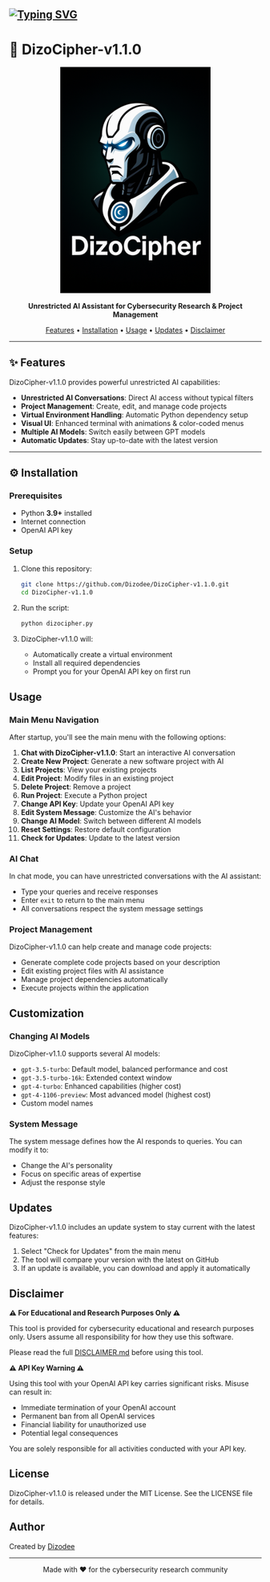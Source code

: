 ## [![Typing SVG](https://readme-typing-svg.herokuapp.com?font=Rockstar-ExtraBold&color=F33A6A&lines=🚀+WELCOME+TO+DizoCipher+v1.1.0;CREATED+BY+DIZODEE;💻+UNRESTRICTED+AI+ASSISTANT;✨+FAST,+RELIABLE,+EASY+TO+USE;🔐+CYBERSECURITY+RESEARCH+TOOL)](https://git.io/typing-svg)

# 🤖 DizoCipher-v1.1.0

<p align="center">
  <img src="https://raw.githubusercontent.com/Dizodee/DizoCipher-v1.1.0/main/dizocipher_logo.png" alt="DizoCipher Logo" width="300" />
</p>

<p align="center">
  <strong>Unrestricted AI Assistant for Cybersecurity Research & Project Management</strong>
</p>

<p align="center">
  <a href="#features">Features</a> •
  <a href="#installation">Installation</a> •
  <a href="#usage">Usage</a> •
  <a href="#updates">Updates</a> •
  <a href="#disclaimer">Disclaimer</a>
</p>

---

## ✨ Features

DizoCipher-v1.1.0 provides powerful unrestricted AI capabilities:

- **Unrestricted AI Conversations**: Direct AI access without typical filters  
- **Project Management**: Create, edit, and manage code projects  
- **Virtual Environment Handling**: Automatic Python dependency setup  
- **Visual UI**: Enhanced terminal with animations & color-coded menus  
- **Multiple AI Models**: Switch easily between GPT models  
- **Automatic Updates**: Stay up-to-date with the latest version  

---

## ⚙️ Installation

### Prerequisites
- Python **3.9+** installed  
- Internet connection  
- OpenAI API key  

### Setup

1. Clone this repository:  
   ```bash
   git clone https://github.com/Dizodee/DizoCipher-v1.1.0.git
   cd DizoCipher-v1.1.0 
   
2. Run the script:
   ```bash
   python dizocipher.py
   ```

3. DizoCipher-v1.1.0 will:
   - Automatically create a virtual environment
   - Install all required dependencies
   - Prompt you for your OpenAI API key on first run

## Usage

### Main Menu Navigation

After startup, you'll see the main menu with the following options:

1. **Chat with DizoCipher-v1.1.0**: Start an interactive AI conversation
2. **Create New Project**: Generate a new software project with AI
3. **List Projects**: View your existing projects
4. **Edit Project**: Modify files in an existing project
5. **Delete Project**: Remove a project
6. **Run Project**: Execute a Python project
7. **Change API Key**: Update your OpenAI API key
8. **Edit System Message**: Customize the AI's behavior
9. **Change AI Model**: Switch between different AI models
10. **Reset Settings**: Restore default configuration
11. **Check for Updates**: Update to the latest version

### AI Chat

In chat mode, you can have unrestricted conversations with the AI assistant:
- Type your queries and receive responses
- Enter `exit` to return to the main menu
- All conversations respect the system message settings

### Project Management

DizoCipher-v1.1.0 can help create and manage code projects:
- Generate complete code projects based on your description
- Edit existing project files with AI assistance
- Manage project dependencies automatically
- Execute projects within the application

## Customization

### Changing AI Models

DizoCipher-v1.1.0 supports several AI models:
- `gpt-3.5-turbo`: Default model, balanced performance and cost
- `gpt-3.5-turbo-16k`: Extended context window
- `gpt-4-turbo`: Enhanced capabilities (higher cost)
- `gpt-4-1106-preview`: Most advanced model (highest cost)
- Custom model names

### System Message

The system message defines how the AI responds to queries. You can modify it to:
- Change the AI's personality
- Focus on specific areas of expertise
- Adjust the response style

## Updates

DizoCipher-v1.1.0  includes an update system to stay current with the latest features:

1. Select "Check for Updates" from the main menu
2. The tool will compare your version with the latest on GitHub
3. If an update is available, you can download and apply it automatically

## Disclaimer

**⚠️ For Educational and Research Purposes Only ⚠️**

This tool is provided for cybersecurity educational and research purposes only. Users assume all responsibility for how they use this software.

Please read the full [DISCLAIMER.md](DISCLAIMER.MD) before using this tool.

**⚠️ API Key Warning ⚠️**

Using this tool with your OpenAI API key carries significant risks. Misuse can result in:
- Immediate termination of your OpenAI account
- Permanent ban from all OpenAI services
- Financial liability for unauthorized use
- Potential legal consequences

You are solely responsible for all activities conducted with your API key.

## License

DizoCipher-v1.1.0  is released under the MIT License. See the LICENSE file for details.

## Author

Created by [Dizodee](https://github.com/Dizodee)

---

<p align="center">
  Made with ❤️ for the cybersecurity research community
</p> 

   
